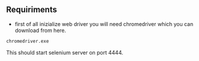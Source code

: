 ## Requiriments

* first of all inizialize web driver
you will need chromedriver which you can download from here.
```cmd
chromedriver.exe
```
This should start selenium server on port 4444.